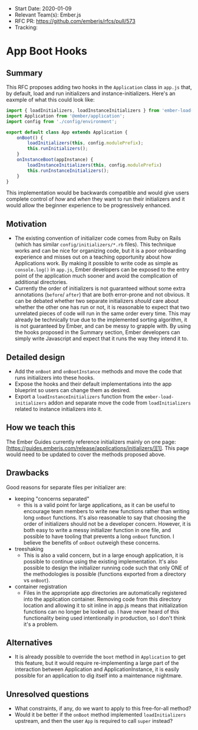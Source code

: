 - Start Date: 2020-01-09
- Relevant Team(s): Ember.js
- RFC PR: https://github.com/emberjs/rfcs/pull/573
- Tracking:

# App Boot Hooks

## Summary

This RFC proposes adding two hooks in the `Application` class in `app.js` that, by default, load
and run initializers and instance-initializers. Here's an eaxmple of what this could look like:

```js
import { loadInitializers, loadInstanceInitializers } from 'ember-load-initializers';
import Application from '@ember/application';
import config from './config/environment';

export default class App extends Application {
    onBoot() {
        loadInitializers(this, config.modulePrefix);
        this.runInitializers();
    }
    onInstanceBoot(appInstance) {
        loadInstanceInitializers(this, config.modulePrefix)
        this.runInstanceInitializers();
    }
}
```

This implementation would be backwards compatible and would give users complete control of
*how* and *when* they want to run their initializers and it would allow the beginner experience to
be progressively enhanced.

## Motivation

- The existing convention of initializer code comes from Ruby on Rails (which has similar
`config/initializers/*.rb` files). This technique works and can be nice for organizing code, but it
is a poor onboarding experience and misses out on a teaching opportunity about how Applications work.
By making it possible to write code as simple as `console.log()` in `app.js`, Ember developers can
be exposed to the entry point of the application much sooner and avoid the complication of additional
directories.
- Currently the order of initializers is not guaranteed without some extra annotations
(`before`/ `after`) that are both error-prone and not obvious. It can be debated whether
two separate initializers *should* care about whether the other one has run or not, it is reasonable
to expect that two unrelated pieces of code will run in the same order every time. This may already
be technically true due to the implemented sorting algorithm, it is not guaranteed by Ember, and
can be messy to grapple with. By using the hooks proposed in the Summary section, Ember developers
can simply write Javascript and expect that it runs the way they intend it to.

## Detailed design

- Add the `onBoot` and `onBootInstance` methods and move the code that runs initializers into these
hooks.
- Expose the hooks and their default implementations into the app blueprint so users can change them
as desired.
- Export a `loadInstanceInitializers` function from the `ember-load-initializers` addon and separate
move the code from `loadInitializers` related to instance initializers into it.

## How we teach this

The Ember Guides currently reference initializers mainly on one page:
[https://guides.emberjs.com/release/applications/initializers/][1].
This page would need to be updated to cover the methods proposed above.

## Drawbacks

Good reasons for separate files per initializer are:

- keeping "concerns separated"
    - this is a valid point for large applications, as it can be useful to encourage team members
    to write new functions rather than writing long `onBoot` functions. It's also reasonable to say
    that choosing the order of initializers should not be a developer concern. However, it is both
    easy to write a messy initializer function in one file, and possible to have tooling that
    prevents a long `onBoot` function. I believe the benefits of `onBoot` outweigh these concerns.
- treeshaking
    - This is also a valid concern, but in a large enough application, it is possible to continue
    using the existing implementation. It's also possible to design the initializer running code
    such that only ONE of the methodologies is possible (functions exported from a directory
    vs `onBoot`).
- container registration
    - Files in the appropriate app directories are automatically registered into the application
    container. Removing code from this directory location and allowing it to sit inline in app.js
    means that initialization functions can no longer be looked up. I have never heard of this
    functionality being used intentionally in production, so I don't think it's a problem.

## Alternatives

- It is already possible to override the `boot` method in `Application` to get this feature,
but it would require re-implementing a large part of the interaction between Application and
ApplicationInstance, it is easily possible for an application to dig itself into a maintenance
nightmare.

## Unresolved questions

- What constraints, if any, do we want to apply to this free-for-all method?
- Would it be better if the `onBoot` method implemented `loadInitializers` upstream, and then
the user `App` is required to call `super` instead?


[1]: https://guides.emberjs.com/release/applications/initializers/
